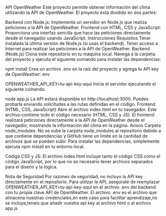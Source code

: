 API OpenWeather
Este proyecto permite obtener información del clima utilizando la API de OpenWeather. El proyecto está dividido en dos partes:

Backend con Node.js: Implementa un servidor en Node.js que realiza peticiones a la API de OpenWeather.
Frontend con HTML, CSS y JavaScript: Proporciona una interfaz sencilla que hace las peticiones directamente desde el navegador usando JavaScript.
Instrucciones
Requisitos
Tener instalada la última versión de Node.js (si usas el backend).
Tener acceso a Internet para realizar las peticiones a la API de OpenWeather.
Backend (Node.js)
Clona este repositorio en tu máquina local.
Navega a la carpeta del proyecto y ejecuta el siguiente comando para instalar las dependencias:

npm install
Crea un archivo .env en la raíz del proyecto y agrega tu API key de OpenWeather:
env

OPENWEATHER_API_KEY=tu-api-key-aqui
Inicia el servidor ejecutando el siguiente comando:

node app.js
La API estará disponible en http://localhost:3000. Puedes probarla enviando solicitudes a las rutas definidas en el código.
Frontend (HTML, CSS, JavaScript)
Abre el archivo index.html en tu navegador. Este archivo contiene todo el código necesario (HTML, CSS y JS).
El frontend realizará peticiones directamente a la API de OpenWeather desde el navegador, mostrando la información del clima en la página.
Avisos
Carpeta node_modules: No se sube la carpeta node_modules al repositorio debido a que contiene dependencias y GitHub tiene un límite en la cantidad de archivos que se pueden subir. Para instalar las dependencias, simplemente ejecuta npm install en tu entorno local.

Código CSS y JS: El archivo index.html incluye tanto el código CSS como el código JavaScript, por lo que no es necesario tener archivos separados para el diseño y la lógica.

Nota de Seguridad
Por razones de seguridad, no incluyo la API key directamente en el repositorio. Para utilizar la API, asegúrate de reemplazar OPENWEATHER_API_KEY=tu-api-key-aqui en el archivo .env del backend con tu propia clave API de OpenWeather.
El archivo .env es el archivo que almacena nuestras credenciales,en este caso para facilitar aprendizaje,no se incluye,teneis que añadir vuestra api key al archivo html o al archivo app.js
